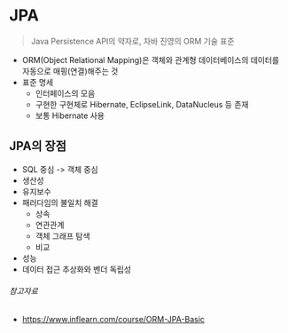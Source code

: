 # JPA

> Java Persistence API의 약자로, 자바 진영의 ORM 기술 표준

- ORM(Object Relational Mapping)은 객체와 관계형 데이터베이스의 데이터를 자동으로 매핑(연결)해주는 것
- 표준 명세
    - 인터페이스의 모음
    - 구현한 구현체로 Hibernate, EclipseLink, DataNucleus 등 존재
    - 보통 Hibernate 사용

## JPA의 장점

- SQL 중심 -> 객체 중심
- 생산성
- 유지보수
- 패러다임의 불일치 해결
  - 상속
  - 연관관계
  - 객체 그래프 탐색
  - 비교
- 성능
- 데이터 접근 추상화와 벤더 독립성

###### 참고자료

- https://www.inflearn.com/course/ORM-JPA-Basic